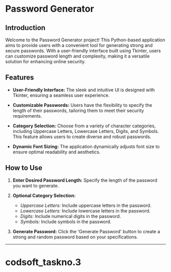 # Password Generator

## Introduction

Welcome to the Password Generator project! This Python-based application aims to provide users with a convenient tool for generating strong and secure passwords. With a user-friendly interface built using Tkinter, users can customize password length and complexity, making it a versatile solution for enhancing online security.

## Features

- **User-Friendly Interface:** The sleek and intuitive UI is designed with Tkinter, ensuring a seamless user experience.
  
- **Customizable Passwords:** Users have the flexibility to specify the length of their passwords, tailoring them to meet their security requirements.

- **Category Selection:** Choose from a variety of character categories, including Uppercase Letters, Lowercase Letters, Digits, and Symbols. This feature allows users to create diverse and robust passwords.

- **Dynamic Font Sizing:** The application dynamically adjusts font size to ensure optimal readability and aesthetics.

## How to Use

1. **Enter Desired Password Length:** Specify the length of the password you want to generate.

2. **Optional Category Selection:**
    - *Uppercase Letters:* Include uppercase letters in the password.
    - *Lowercase Letters:* Include lowercase letters in the password.
    - *Digits:* Include numerical digits in the password.
    - *Symbols:* Include symbols in the password.

3. **Generate Password:** Click the 'Generate Password' button to create a strong and random password based on your specifications.

____

# codsoft_taskno.3

